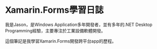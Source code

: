 # Xamarin.Forms學習日誌

我是Jason，是Windows Application多年開發者，並有多年的.NET Desktop Programming經驗，主要專注於工業設備軟體開發。

這個筆記是我學習Xamarin.Forms開發跨平台app的歷程。

